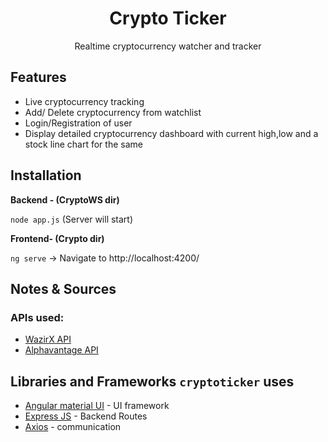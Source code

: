 <h1 align="center"> Crypto Ticker</h2>
<p align="center">
Realtime cryptocurrency watcher and tracker
</p>


## Features
 
* Live cryptocurrency tracking
* Add/ Delete cryptocurrency from watchlist
* Login/Registration of user
* Display detailed cryptocurrency dashboard with current high,low and a stock line chart for the same

## Installation

**Backend - (CryptoWS dir)**

```node app.js``` (Server will start)

**Frontend- (Crypto dir)**

```ng serve```
-> Navigate to http://localhost:4200/

## Notes & Sources

### APIs used:

* [WazirX API](https://github.com/WazirX/wazirx-api)
* [Alphavantage API](https://www.alphavantage.co)
 

## Libraries and Frameworks `cryptoticker` uses

* [Angular material UI](https://material.angular.io/) - UI framework
* [Express JS](https://www.npmjs.com/package/express) - Backend Routes
* [Axios](https://www.npmjs.com/package/axios) - communication
